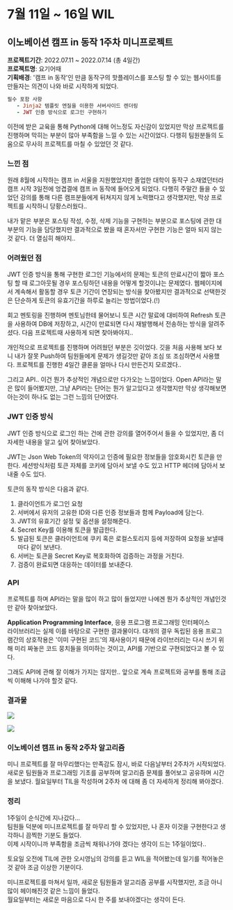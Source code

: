 # 7월 11일 ~ 16일 WIL

## 이노베이션 캠프 in 동작 1주차 미니프로젝트

**프로젝트기간**: 2022.07.11 ~ 2022.07.14 (총 4일간)  
**프로젝트명**: 요기어때  
**기획배경**: '캠프 in 동작'인 만큼 동작구의 핫플레이스를 포스팅 할 수 있는 웹사이트를 만들자는 의견이 나와 바로 시작하게 되었다.  

```ruby
필수 포함 사항 
   - Jinja2 템플릿 엔질을 이용한 서버사이드 렌더링
   - JWT 인증 방식으로 로그인 구현하기
```

이전에 받은 교육을 통해 Python에 대해 어느정도 자신감이 있었지만 막상 프로젝트를 진행하며 막히는 부분이 많아 부족함을 느낄 수 있는 시간이었다.
다행히 팀원분들의 도움으로 무사히 프로젝트를 마칠 수 있었던 것 같다.  

### 느낀 점

원래 8월에 시작하는 캠프 in 서울을 지원했었지만 졸업한 대학이 동작구 소재였던터라 캠프 시작 3일전에 엉겹결에 캠프 in 동작에 들어오게 되었다.
다행히 주말간 들을 수 있었던 강의를 통해 다른 캠프분들에게 뒤쳐지지 않게 노력했다고 생각했지만, 막상 프로젝트를 시작하니 당황스러웠다..  
  
내가 맡은 부분은 포스팅 작성, 수정, 삭제 기능을 구현하는 부분으로 포스팅에 관한 대부분의 기능을 담당했지만 결과적으로 봤을 때 혼자서만 구현한 기능은
얼마 되지 않는것 같다. 더 열심히 해야지..  
  
### 어려웠던 점
  
JWT 인증 방식을 통해 구현한 로그인 기능에서의 문제는 토큰의 만료시간이 짧아 포스팅 할 때 로그아웃될 경우 포스팅하던 내용을 어떻게 할것이냐는 문제였다.
웹페이지에서 계속해서 활동할 경우 토큰 기간이 연장되는 방식을 찾아봤지만 결과적으로 선택한것은 단순하게 토큰의 유효기간을 하루로 늘리는 방법이었다.(!)  

회고 멘토링을 진행하며 멘토님한테 물어보니 토큰 시간 말료에 대비하여 Refresh 토큰을 사용하여 DB에 저장하고, 시간이 만료되면 다시 재발행해서 전송하는 방식을 알려주셨다.
다음 프로젝트때 사용하게 되면 찾아봐야지..  

개인적으로 프로젝트를 진행하며 어려웠던 부분은 깃이었다. 깃을 처음 사용해 보다 보니 내가 잘못 Push하여 팀원들에게 문제가 생길것만 같아 조심 또 조심하면서 사용했다.
프로젝트를 진행한 4일간 클론을 얼마나 다시 만든건지 모르겠다..  

그리고 API.. 이건 뭔가 추상적인 개념으로만 다가오는 느낌이었다. Open API라는 말은 많이 들어봤지만, 그냥 API라는 단어는 뭔가 알고있다고 생각했지만 막상 생각해보면
아는것이 하나도 없는 그런 느낌의 단어였다.  

### JWT 인증 방식

JWT 인증 방식으로 로그인 하는 건에 관한 강의를 열어주어서 들을 수 있었지만, 좀 더 자세한 내용을 알고 싶어 찾아보았다.  

JWT는 Json Web Token의 약자이고 인증에 필요한 정보들을 암호화시킨 토큰을 만한다. 세션방식처럼 토큰 자체를 코키에 담아서 보낼 수도 있고 HTTP 헤더에 담아서 보내줄 수도 있다.  

토큰의 동작 방식은 다음과 같다.  
  1. 클라이언트가 로그인 요청
  2. 서버에서 유저의 고유한 ID와 다른 인증 정보들과 함께 Payload에 담는다.
  3. JWT의 유효기간 설정 및 옵션을 설정해준다.
  4. Secret Key를 이용해 토큰을 발급한다.
  5. 발급된 토큰은 클라이언트에 쿠키 혹은 로컬스토리지 등에 저장하여 요청을 보낼때마다 같이 보낸다.
  6. 서버는 토큰을 Secret Key로 복호화하여 검증하는 과정을 거친다.
  7. 검증이 완료되면 대응하는 데이터를 보내준다.

### API

프로젝트를 하며 API라는 말을 많이 하고 많이 들었지만 나에겐 뭔가 추상적인 개념인것만 같아 찾아보았다.  

**Application Programming Interface**, 응용 프로그램 프로그래밍 인터페이스  
라이브러리는 실제 이를 바탕으로 구현한 결과물이다. 대개의 결우 독립된 응용 프로그램간의 상호작용은 '이미 구현된 코드'의 재사용이기 때문에
라이브러리는 다시 쓰기 위해 미리 짜놓은 코드 뭉치들을 의미하는 것이고, API를 기반으로 구현되었다고 볼 수 있다.  

그래도 API에 관해 잘 이해가 가지는 않지만.. 앞으로 계속 프로젝트와 공부를 통해 조금씩 이해해 나가야 할것 같다.

### 결과물  
<p align="cencter">
<img src="https://user-images.githubusercontent.com/48724199/178913025-3be998ac-2020-4e5c-a992-1e3136e783fe.gif">
</p>
<img src="https://user-images.githubusercontent.com/48724199/178924383-84775d7a-8f36-4944-a5a2-eed623d05215.gif">

### 이노베이션 캠프 in 동작 2주차 알고리즘

미니 프로젝트를 잘 마무리했다는 만족감도 잠시, 바로 다음날부터 2주차가 시작되었다. 새로운 팀원들과 프로그래밍 기초를 공부하며 알고리즘 문제를 풀어보고 공유하며 시간을 보냈다.
월요일부터 TIL을 작성하며 2주차 에 대해 좀 더 자세하게 정리해 봐야겠다.


### 정리

1주일이 순식간에 지나갔다...  
팀원들 덕분에 미니프로젝트를 잘 마무리 할 수 있었지만, 나 혼자 이것을 구현한다고 생각하니 끔찍한 기분도 들었다.  
이제 시작이니까 부족함을 조금씩 채워나가야 겠다는 생각이 드는 1주일이었다..  
  
토요일 오전에 TIL에 관한 오시영님의 강의를 듣고 WIL을 적어봤는데 일기를 적어놓은것 같아 조금 이상한 기분이다.  
  
미니프로젝트를 마쳐서 일까, 새로운 팀원들과 알고리즘 공부를 시작했지만, 조금 아니 많이 헤이해진것 같은 느낌이 들었다.  
월요일부터는 새로운 마음으로 다시 한 주를 보내야겠다는 생각이 든다.

